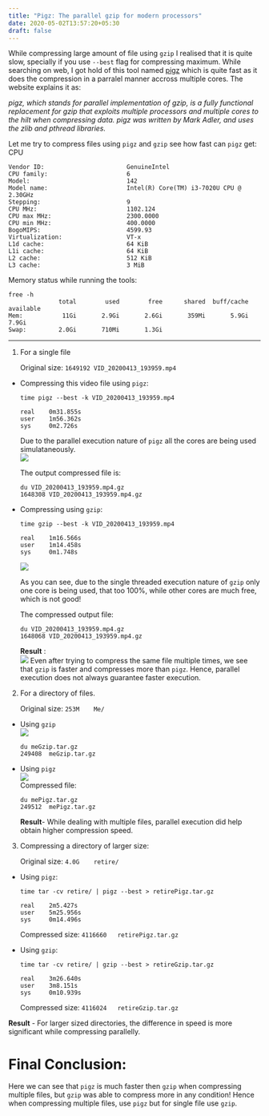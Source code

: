 ```yaml
---
title: "Pigz: The parallel gzip for modern processors"
date: 2020-05-02T13:57:20+05:30
draft: false
---
```


While compressing large amount of file using `gzip` I realised that it is quite slow, specially if you use `--best` flag for compressing maximum. While searching on web, I got hold of this tool named [pigz](https://zlib.net/pigz/) which is quite fast as it does the compression in a parralel manner accross multiple cores. The website explains it as:    


*pigz, which stands for parallel implementation of gzip, is a fully functional replacement for gzip that exploits multiple processors and multiple cores to the hilt when compressing data. pigz was written by Mark Adler, and uses the zlib and pthread libraries.*  

Let me try to compress files using `pigz` and `gzip` see how fast can `pigz` get:  
CPU  
```
Vendor ID:                       GenuineIntel
CPU family:                      6
Model:                           142
Model name:                      Intel(R) Core(TM) i3-7020U CPU @ 2.30GHz
Stepping:                        9
CPU MHz:                         1102.124
CPU max MHz:                     2300.0000
CPU min MHz:                     400.0000
BogoMIPS:                        4599.93
Virtualization:                  VT-x
L1d cache:                       64 KiB
L1i cache:                       64 KiB
L2 cache:                        512 KiB
L3 cache:                        3 MiB
```
Memory status while running the tools:   
```
free -h
              total        used        free      shared  buff/cache   available
Mem:           11Gi       2.9Gi       2.6Gi       359Mi       5.9Gi       7.9Gi
Swap:         2.0Gi       710Mi       1.3Gi
```  
---


1)  For a single file  


    
    Original size: `1649192	VID_20200413_193959.mp4`    


*  Compressing this video file using `pigz`:  

    ```
    time pigz --best -k VID_20200413_193959.mp4 

    real	0m31.855s
    user	1m56.362s
    sys	    0m2.726s

    ```
    Due to the parallel execution nature of `pigz` all the cores are being used simulataneously.  
    ![](/images/2020-05-02-15-33-21.png)  

    The output compressed file is:  
    ```
    du VID_20200413_193959.mp4.gz 
    1648308	VID_20200413_193959.mp4.gz
    ```


*  Compressing using `gzip`:   

    ```
    time gzip --best -k VID_20200413_193959.mp4 

    real	1m16.566s
    user	1m14.458s
    sys	    0m1.748s
    ```

    ![](/images/2020-05-02-15-29-49.png)  

    As you can see, due to the single threaded execution nature of `gzip` only one core is being used, that too 100%, while other cores are much free, which is not good!  

    The compressed output file:   
    ```
    du VID_20200413_193959.mp4.gz 
    1648068	VID_20200413_193959.mp4.gz
    ```

    
    **Result** :  
    ![](/images/2020-05-02-15-41-21.png)
    Even after trying to compress the same file multiple times, we see that `gzip` is faster and compresses more than `pigz`. Hence, parallel execution does not always guarantee faster execution.



2)  For a directory of files.

    
    Original size: `253M	Me/`  
    

*  Using `gzip`  
    ![](/images/2020-05-02-16-09-11.png)
    ```
    du meGzip.tar.gz 
    249408	meGzip.tar.gz
    ```


*  Using `pigz`  
    ![](/images/2020-05-02-16-10-48.png)  
    Compressed file:  
    ```
    du mePigz.tar.gz 
    249512	mePigz.tar.gz
    ```


    **Result**- While dealing with multiple files, parallel execution did help obtain higher compression speed. 

3)  Compressing a directory of larger size:   

    Original size: `4.0G	retire/`  

*  Using `pigz`:  

    `time tar -cv retire/ | pigz --best > retirePigz.tar.gz`  

    ```
    real	2m5.427s
    user	5m25.956s
    sys	    0m14.496s
    ```  
    Compressed size: `4116660	retirePigz.tar.gz`  

* Using `gzip`:  

    `time tar -cv retire/ | gzip --best > retireGzip.tar.gz`  

    ```
    real	3m26.640s
    user	3m8.151s
    sys	    0m10.939s
    ```
    Compressed size: `4116024	retireGzip.tar.gz`   


**Result** - For larger sized directories, the difference in speed is more significant while compressing parallelly.     



# Final Conclusion:  

Here we can see that `pigz` is much faster then `gzip` when compressing multiple files, but `gzip` was able to compress more in any condition! Hence when compressing multiple files, use `pigz` but for single file use `gzip`.   